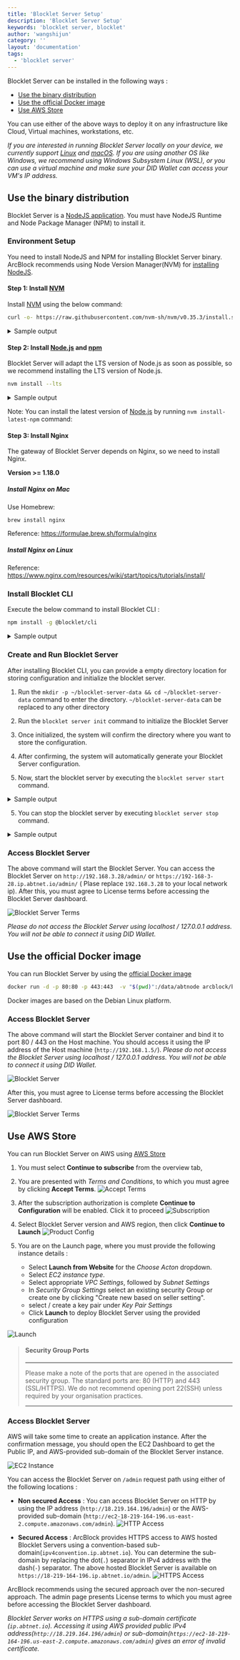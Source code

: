 ```yaml
---
title: 'Blocklet Server Setup'
description: 'Blocklet Server Setup'
keywords: 'blocklet server, blocklet'
author: 'wangshijun'
category: ''
layout: 'documentation'
tags:
  - 'blocklet server'
---
```

Blocklet Server can be installed in the following ways :

  - [Use the binary distribution](#use-the-binary-distribution)
  - [Use the official Docker image](#use-the-official-docker-image)
  - [Use AWS Store](#use-aws-Store)

You can use either of the above ways to deploy it on any infrastructure like Cloud, Virtual machines, workstations, etc.

*If you are interested in running Blocklet Server locally on your device, we currently support [Linux] and [macOS]. If you are using another OS like Windows, we recommend using Windows Subsystem Linux (WSL), or you can use a virtual machine and make sure your DID Wallet can access your VM's IP address.*

## Use the binary distribution

Blocklet Server is a [NodeJS application](https://www.npmjs.com/package/@blocklet/cli). You must have NodeJS Runtime and Node Package Manager (NPM) to install it.

### Environment Setup
You need to install NodeJS and NPM for installing Blocklet Server binary. ArcBlock recommends using Node Version Manager(NVM) for [installing NodeJS](https://nodejs.org/en/download/package-manager/#nvm).

#### Step 1: Install [NVM]

Install [NVM] using the below command:

```bash
curl -o- https://raw.githubusercontent.com/nvm-sh/nvm/v0.35.3/install.sh | bash
```

<details>
<summary>Sample output</summary>

![install nvm](./images/install_nvm.gif)

</details>

#### Step 2: Install [Node.js] and [npm]

Blocklet Server will adapt the LTS version of Node.js as soon as possible, so we recommend installing the LTS version of Node.js.

```bash
nvm install --lts
```

<details>
<summary>Sample output</summary>

![install Node.js](./images/install_nodejs_lts.gif)

</details>

Note: You can install the latest version of [Node.js] by running `nvm install-latest-npm` command:

#### Step 3: Install Nginx

The gateway of Blocklet Server depends on Nginx, so we need to install Nginx.

**Version >= 1.18.0**

##### Install Nginx on Mac

Use Homebrew:

`brew install nginx`

Reference: https://formulae.brew.sh/formula/nginx

##### Install Nginx on Linux

Reference: https://www.nginx.com/resources/wiki/start/topics/tutorials/install/

### Install Blocklet CLI

Execute the below command to install Blocklet CLI :

```bash
npm install -g @blocklet/cli
```

<details>
<summary>Sample output</summary>

```
LinkdeMacBook-Pro:demo linchen$ npm install -g @blocklet/cli

/Users/linchen/.nvm/versions/node/v14.17.1/bin/blocklet -> /Users/linchen/.nvm/versions/node/v14.17.1/lib/node_modules/@blocklet/cli/bin/blocklet.js

+ @blocklet/cli@1.6.1
added 7 packages from 3 contributors, removed 7 packages and updated 125 packages in 123.454s
```

</details>

### Create and Run Blocklet Server

After installing Blocklet CLI, you can provide a empty directory location for storing configuration and initialize the blocklet server.

1. Run the `mkdir -p ~/blocklet-server-data && cd ~/blocklet-server-data` command to enter the directory. `~/blocklet-server-data` can be replaced to any other directory

2. Run the `blocklet server init` command to initialize the Blocklet Server

3. Once initialized, the system will confirm the directory where you want to store the configuration.

4. After confirming, the system will automatically generate your Blocklet Server configuration.

5. Now, start the blocklet server by executing the  `blocklet server start` command.

<details>
<summary>Sample output</summary>

```
linchen@LinkdeMacBook-Pro demo % blocklet server init
blocklet server v1.6.1
? Are you sure to initialize a Blocklet Server instance in the current directory(/Users/linchen/code/arcblock/ad/demo) Yes
✔ Blocklet Server configuration is successfully generated /Users/linchen/code/arcblock/ad/demo/.abtnode/abtnode.yml
ℹ blocklet server start

linchen@LinkdeMacBook-Pro demo % blocklet server start
blocklet server v1.6.1
ℹ Node did from config zNKoXYcX3yy74pFiNr3UcrtkmhkPccZE5Sso
ℹ Load config from /Users/linchen/code/arcblock/ad/demo/.abtnode/abtnode.yml
✔ Blocklet Server DB Proxy ready on port 40404
✔ Blocklet Server Event Hub ready on port 40407
✔ Blocklet Server Updater ready on port 40405
✔ Dashboard HTTPS certificate was downloaded successfully!
✔ Starting Blocklet Server Service... Done in 7.086s
✔ Starting Blocklet Server Daemon... Done in 13.095s
✔ You can access your Blocklet Server with either of the following URLs

HTTP URLs:

- http://192.168.3.28/admin/ [private]
- http://60.24.229.153/admin/ [public]

Secure URLs (Recommended):

- https://192-168-3-28.ip.abtnet.io/admin/ [private]
- https://60-24-229-153.ip.abtnet.io/admin/ [public]
linchen@LinkdeMacBook-Pro demo %
```

</details>

5. You can stop the blocklet server by executing `blocklet server stop` command.

<details>
<summary>Sample output</summary>

```
linchen@LinkdeMacBook-Pro demo % blocklet server stop
blocklet server v1.6.1
ℹ Node did from config zNKoXYcX3yy74pFiNr3UcrtkmhkPccZE5Sso
ℹ Load config from /Users/linchen/code/arcblock/ad/demo/.abtnode/abtnode.yml
✔ Sending shutdown notification to web dashboard users Done in 2.055s
✔ Routing engine is stopped successfully
✔ abt-node-daemon is stopped successfully
✔ abt-node-service is stopped successfully
✔ abt-node-updater is stopped successfully
✔ abt-node-db-hub is stopped successfully
✔ abt-node-log-rotate is stopped successfully
✔ abt-node-event-hub is stopped successfully
✔ Done!
```

</details>

### Access Blocklet Server

The above command will start the Blocklet Server. You can access the Blocklet Server on `http://192.168.3.28/admin/` or `https://192-168-3-28.ip.abtnet.io/admin/` ( Plase replace `192.168.3.28` to your local network ip). After this, you must agree to License terms before accessing the Blocklet Server dashboard.

![Blocklet Server Terms](./images/server_acceptterms.png)

*Please do not access the Blocklet Server using localhost / 127.0.0.1 address. You will not be able to connect it using DID Wallet.*

## Use the official Docker image

You can run Blocklet Server by using the [official Docker image](https://hub.docker.com/r/arcblock/blocklet-server)

```bash
docker run -d -p 80:80 -p 443:443  -v "$(pwd)":/data/abtnode arcblock/blocklet-server
```

Docker images are based on the Debian Linux platform.

### Access Blocklet Server

The above command will start the Blocklet Server container and bind it to port 80 /  443 on the Host machine. You should access it using the IP address of the Host machine (`http://192.168.1.5/`). *Please do not access the Blocklet Server using localhost / 127.0.0.1 address. You will not be able to connect it using DID Wallet.*

![Blocklet Server](./images/server_welcome.png)

After this, you must agree to License terms before accessing the Blocklet Server dashboard.

![Blocklet Server Terms](./images/server_acceptterms.png)

## Use AWS Store

You can run Blocklet Server on AWS using [AWS Store](https://aws.amazon.com/Store/pp/B089KM6SFR?qid=1620381487343&sr=0-1&ref_=srh_res_product_title)

1. You must select **Continue to subscribe** from the overview tab,
  <!-- ![Store](./images/aws_Store.png) -->

2. You are presented with *Terms and Conditions*, to which you must agree by clicking **Accept Terms**.
  ![Accept Terms](./images/aws_terms.png)

3. After the subscription authorization is complete **Continue to Configuration** will be enabled. Click it to proceed
  ![Subscription](./images/aws_subscription_auth.png)

4. Select Blocklet Server version and AWS region, then click **Continue to Launch**
  ![Product Config](./images/aws_product_config.png)

5. You are on the Launch page, where you must provide the following instance details :

    - Select **Launch from Website** for the *Choose Acton* dropdown.
    - Select *EC2 instance type*.
    - Select appropriate *VPC Settings*, followed by *Subnet Settings*
    - In *Security Group Settings* select an existing security Group or create one by clicking "Create new based on seller setting".
    - select / create a key pair under *Key Pair Settings*
    - Click **Launch** to deploy Blocklet Server using the provided configuration

  ![Launch](./images/aws_launch.png)


> ####  Security Group Ports
>
> ---
>
> Please make a note of the ports that are opened in the associated security group. The standard ports are: 80 (HTTP) and 443 (SSL/HTTPS). We do not recommend opening port 22(SSH) unless required by your organisation practices.
>
> ---

### Access Blocklet Server

AWS will take some time to create an application instance. After the confirmation message, you should open the EC2 Dashboard to get the Public IP, and AWS-provided sub-domain of the Blocklet Server instance.

![EC2 Instance](./images/aws_ec2_view.png)

You can access the Blocklet Server on `/admin` request path using either of the following locations :
- **Non secured Access** : You can access Blocklet Server on HTTP by using the IP address (`http://18.219.164.196/admin`) or the AWS-provided sub-domain (`http://ec2-18-219-164-196.us-east-2.compute.amazonaws.com/admin`).
![HTTP Access](./images/aws_ec2_http_access.png)

- **Secured Access** : ArcBlock provides HTTPS access to AWS hosted Blocklet Servers using a convention-based sub-domain(`ipv4convention.ip.abtnet.io`). You can determine the sub-domain by replacing the dot(`.`) separator in IPv4 address with the dash(`-`) separator. The above hosted Blocklet Server is available on `https://18-219-164-196.ip.abtnet.io/admin`.
![HTTPS Access](./images/aws_ec2_https_access.png)

ArcBlock recommends using the secured approach over the non-secured approach. The admin page presents License terms to which you must agree before accessing the Blocklet Server dashboard.

*Blocklet Server works on HTTPS using a sub-domain certificate (`ip.abtnet.io`). Accessing it using AWS provided public IPv4 address(`http://18.219.164.196/admin`) or sub-domain(`https://ec2-18-219-164-196.us-east-2.compute.amazonaws.com/admin`) gives an error of invalid certificate.*

[Linux]:   https://www.linux.org
[macOS]:   https://www.apple.com/macos
[NVM]:     https://github.com/nvm-sh/nvm
[Node.js]: https://nodejs.org
[npm]:     https://www.npmjs.com
